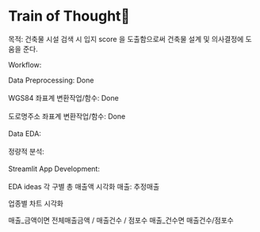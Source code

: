 # Train of Thought🚂

목적: 건축물 시설 검색 시 입지 score 을 도출함으로써 건축물 설계 및 의사결정에
도움을 준다.

Workflow:

Data Preprocessing: Done
\
\
WGS84 좌표계 변환작업/함수: Done
\
\
도로명주소 좌표계 변환작업/함수: Done
\
\
Data EDA:
\
\
정량적 분석:
\
\
Streamlit App Development:
\
\
EDA ideas
각 구별 총 매출액 시각화
매출: 추정매출

업종별 차트 시각화


매출_금액이면 전체매출금액 / 매출건수 / 점포수
매출_건수면 매출건수/점포수
